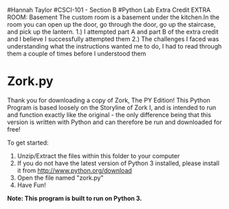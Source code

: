 #Hannah Taylor 
#CSCI-101 - Section B 
#Python Lab Extra Credit 
EXTRA ROOM: Basement 
The custom room is a basement under the kitchen.In the room you can open up the door, go through the door, go up the staircase, and pick up the lantern. 
1.) I attempted part A and part B of the extra credit and I believe I successfully attempted them
2.) The challenges I faced was understanding what the instructions wanted me to do, I had to read through them a couple of times before I understood them
# Zork.py

Thank you for downloading a copy of Zork, The PY Edition!
This Python Program is based loosely on the Storyline of Zork I, and is intended to run and function exactly like the original -
the only difference being that this version is written with Python and can therefore be run and downloaded for free!

To get started:
1. Unzip/Extract the files within this folder to your computer
1. If you do not have the latest version of Python 3 installed, please install it from http://www.python.org/download
1. Open the file named "zork.py"
1. Have Fun!

**Note: This program is built to run on Python 3.**
